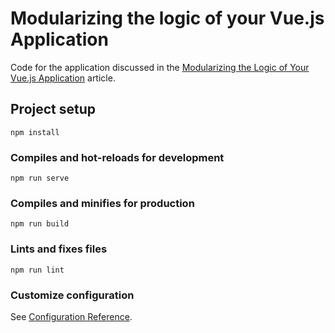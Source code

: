 # Modularizing the logic of your Vue.js Application

Code for the application discussed in the [Modularizing the Logic of Your Vue.js Application](https://medium.com/@vinicius0026/modularizing-the-logic-of-your-vue-js-application-5b920e17c25e) article.

## Project setup
```
npm install
```

### Compiles and hot-reloads for development
```
npm run serve
```

### Compiles and minifies for production
```
npm run build
```

### Lints and fixes files
```
npm run lint
```

### Customize configuration
See [Configuration Reference](https://cli.vuejs.org/config/).
